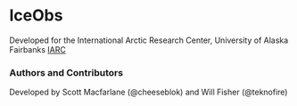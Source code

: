 # IceObs
Developed for the International Arctic Research Center, University of Alaska Fairbanks [IARC](http://iarc.uaf.edu)

### Authors and Contributors
Developed by Scott Macfarlane (@cheeseblok) and Will Fisher (@teknofire) 

